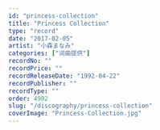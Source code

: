 ```yaml
---
id: "princess-collection"
title: "Princess Collection"
type: "record"
date: "2017-02-05"
artist: "小森まなみ"
categories: ["词曲提供"]
recordNo: ""
recordPrice: ""
recordReleaseDate: "1992-04-22"
recordPublisher: ""
recordType: ""
order: 4902
slug: "/discography/princess-collection"
coverImage: "Princess-Collection.jpg"
---
```



